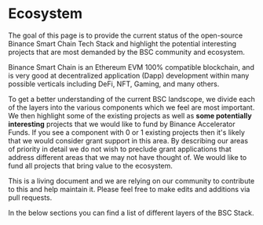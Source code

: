 # Ecosystem

The goal of this page is to provide the current status of the open-source Binance Smart Chain Tech Stack and highlight the potential interesting projects that are most demanded by the BSC community and ecosystem.

Binance Smart Chain is an Ethereum EVM 100% compatible blockchain, and is very good at decentralized application \(Dapp\) development within many possible verticals including DeFi, NFT, Gaming, and many others.

To get a better understanding of the current BSC landscope, we divide each of the layers into the various components which we feel are most important. We then highlight some of the existing projects as well as **some potentially interesting** projects that we would like to fund by Binance Accelerator Funds. If you see a component with 0 or 1 existing projects then it's likely that we would consider grant support in this area. By describing our areas of priority in detail we do not wish to preclude grant applications that address different areas that we may not have thought of. We would like to fund all projects that bring value to the ecosystem.

This is a living document and we are relying on our community to contribute to this and help maintain it. Please feel free to make edits and additions via pull requests.

In the below sections you can find a list of different layers of the BSC Stack.

